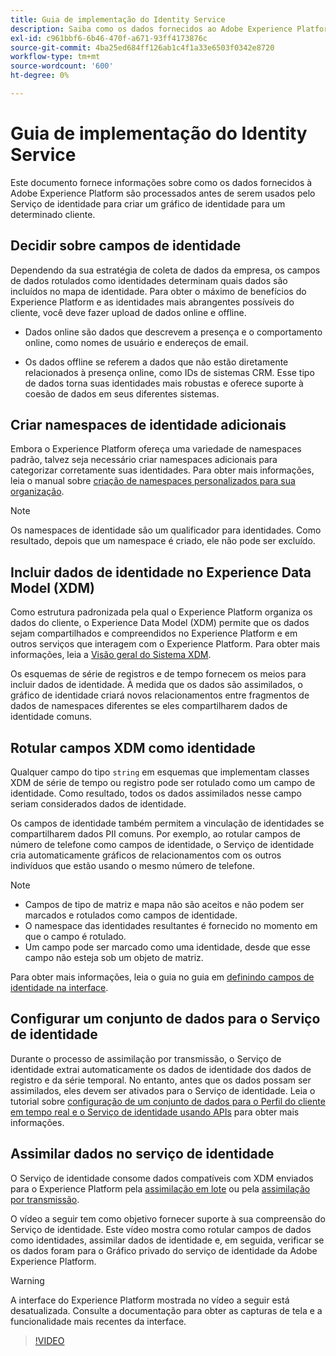 ```yaml
---
title: Guia de implementação do Identity Service
description: Saiba como os dados fornecidos ao Adobe Experience Platform são processados antes de serem usados pelo Serviço de identidade para criar gráficos de identidade.
exl-id: c961bbf6-6b46-470f-a671-93ff4173876c
source-git-commit: 4ba25ed684ff126ab1c4f1a33e6503f0342e8720
workflow-type: tm+mt
source-wordcount: '600'
ht-degree: 0%

---
```


# Guia de implementação do Identity Service

Este documento fornece informações sobre como os dados fornecidos à Adobe Experience Platform são processados antes de serem usados pelo Serviço de identidade para criar um gráfico de identidade para um determinado cliente.

## Decidir sobre campos de identidade

Dependendo da sua estratégia de coleta de dados da empresa, os campos de dados rotulados como identidades determinam quais dados são incluídos no mapa de identidade. Para obter o máximo de benefícios do Experience Platform e as identidades mais abrangentes possíveis do cliente, você deve fazer upload de dados online e offline.

* Dados online são dados que descrevem a presença e o comportamento online, como nomes de usuário e endereços de email.

* Os dados offline se referem a dados que não estão diretamente relacionados à presença online, como IDs de sistemas CRM. Esse tipo de dados torna suas identidades mais robustas e oferece suporte à coesão de dados em seus diferentes sistemas.

## Criar namespaces de identidade adicionais

Embora o Experience Platform ofereça uma variedade de namespaces padrão, talvez seja necessário criar namespaces adicionais para categorizar corretamente suas identidades. Para obter mais informações, leia o manual sobre [criação de namespaces personalizados para sua organização](./features/namespaces.md).

>[!NOTE]
>
>Os namespaces de identidade são um qualificador para identidades. Como resultado, depois que um namespace é criado, ele não pode ser excluído.

## Incluir dados de identidade no Experience Data Model (XDM)

Como estrutura padronizada pela qual o Experience Platform organiza os dados do cliente, o Experience Data Model (XDM) permite que os dados sejam compartilhados e compreendidos no Experience Platform e em outros serviços que interagem com o Experience Platform. Para obter mais informações, leia a [Visão geral do Sistema XDM](../xdm/home.md).

Os esquemas de série de registros e de tempo fornecem os meios para incluir dados de identidade. À medida que os dados são assimilados, o gráfico de identidade criará novos relacionamentos entre fragmentos de dados de namespaces diferentes se eles compartilharem dados de identidade comuns.

## Rotular campos XDM como identidade

Qualquer campo do tipo `string` em esquemas que implementam classes XDM de série de tempo ou registro pode ser rotulado como um campo de identidade. Como resultado, todos os dados assimilados nesse campo seriam considerados dados de identidade.

Os campos de identidade também permitem a vinculação de identidades se compartilharem dados PII comuns.
Por exemplo, ao rotular campos de número de telefone como campos de identidade, o Serviço de identidade cria automaticamente gráficos de relacionamentos com os outros indivíduos que estão usando o mesmo número de telefone.

>[!NOTE]
>
>* Campos de tipo de matriz e mapa não são aceitos e não podem ser marcados e rotulados como campos de identidade.
>* O namespace das identidades resultantes é fornecido no momento em que o campo é rotulado.
>* Um campo pode ser marcado como uma identidade, desde que esse campo não esteja sob um objeto de matriz.

Para obter mais informações, leia o guia no guia em [definindo campos de identidade na interface](../xdm/ui/fields/identity.md).

## Configurar um conjunto de dados para o Serviço de identidade

Durante o processo de assimilação por transmissão, o Serviço de identidade extrai automaticamente os dados de identidade dos dados de registro e da série temporal. No entanto, antes que os dados possam ser assimilados, eles devem ser ativados para o Serviço de identidade. Leia o tutorial sobre [configuração de um conjunto de dados para o Perfil do cliente em tempo real e o Serviço de identidade usando APIs](../profile/tutorials/dataset-configuration.md) para obter mais informações.

## Assimilar dados no serviço de identidade

O Serviço de identidade consome dados compatíveis com XDM enviados para o Experience Platform pela [assimilação em lote](../ingestion/batch-ingestion/overview.md) ou pela [assimilação por transmissão](../ingestion/streaming-ingestion/overview.md).

O vídeo a seguir tem como objetivo fornecer suporte à sua compreensão do Serviço de identidade. Este vídeo mostra como rotular campos de dados como identidades, assimilar dados de identidade e, em seguida, verificar se os dados foram para o Gráfico privado do serviço de identidade da Adobe Experience Platform.

>[!WARNING]
>
>A interface do Experience Platform mostrada no vídeo a seguir está desatualizada. Consulte a documentação para obter as capturas de tela e a funcionalidade mais recentes da interface.

>[!VIDEO](https://video.tv.adobe.com/v/31684?quality=12&learn=on&captions=por_br)

